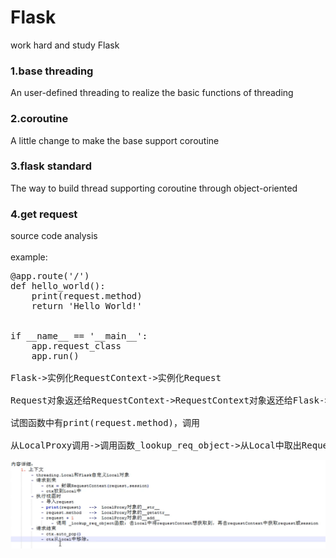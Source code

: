 # Flask
work hard and study Flask
### 1.base threading
An user-defined threading to realize the basic functions of threading
### 2.coroutine
A little change to make the base support coroutine
### 3.flask standard
The way to build thread supporting coroutine through object-oriented
### 4.get request
source code analysis<br><br>
example:<br>
<pre>@app.route('/')
def hello_world():
    print(request.method)
    return 'Hello World!'


if __name__ == '__main__':
    app.request_class
    app.run()

Flask->实例化RequestContext->实例化Request

Request对象返还给RequestContext->RequestContext对象返还给Flask->Push 到Local

试图函数中有print(request.method)，调用

从LocalProxy调用->调用函数_lookup_req_object->从Local中取出RequestContext对象->拿出Request对象->还给print函数</pre>

<img src="/context_process/detail.png" />
